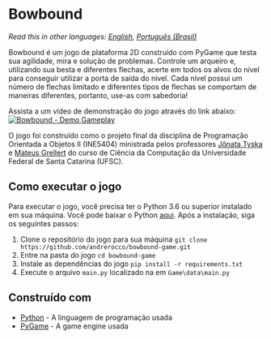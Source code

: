 # Bowbound

_Read this in other languages: [English](./README.md), [Português (Brasil)](./README.pt-BR.md)_

Bowbound é um jogo de plataforma 2D construído com PyGame que testa sua agilidade, mira e solução de problemas. Controle um arqueiro e, utilizando sua besta e diferentes flechas, acerte em todos os alvos do nível para conseguir utilizar a porta de saída do nível. Cada nível possui um número de flechas limitado e diferentes tipos de flechas se comportam de maneiras diferentes, portanto, use-as com sabedoria!

Assista a um vídeo de demonstração do jogo através do link abaixo:
[![Bowbound - Demo Gameplay](https://i.ibb.co/4NmXSgG/maxresdefault.jpg)](https://www.youtube.com/watch?v=VmcU-zHWFkY "Bowbound - Demo Gameplay")

O jogo foi construído como o projeto final da disciplina de Programação Orientada a Objetos II (INE5404) ministrada pelos professores [Jônata Tyska](https://www.linkedin.com/in/jonata-tyska-phd/) e [Mateus Grellert](https://www.linkedin.com/in/mateus-grellert-29503356/) do curso de Ciência da Computação da Universidade Federal de Santa Catarina (UFSC).

## Como executar o jogo

Para executar o jogo, você precisa ter o Python 3.6 ou superior instalado em sua máquina. Você pode baixar o Python [aqui](https://www.python.org/downloads/). Após a instalação, siga os seguintes passos:

1. Clone o repositório do jogo para sua máquina `git clone https://github.com/andrerocco/bowbound-game.git`
2. Entre na pasta do jogo `cd bowbound-game`
3. Instale as dependências do jogo `pip install -r requirements.txt`
4. Execute o arquivo `main.py` localizado na em `Game\data\main.py`

## Construído com

- [Python](https://www.python.org/) - A linguagem de programação usada
- [PyGame](https://www.pygame.org/news) - A game engine usada